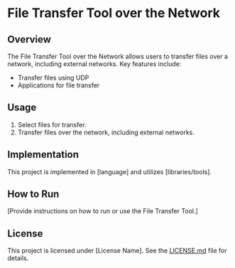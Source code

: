 # File Transfer Tool over the Network

## Overview
The File Transfer Tool over the Network allows users to transfer files over a network, including external networks. Key features include:

- Transfer files using UDP
- Applications for file transfer

## Usage
1. Select files for transfer.
2. Transfer files over the network, including external networks.

## Implementation
This project is implemented in [language] and utilizes [libraries/tools].

## How to Run
[Provide instructions on how to run or use the File Transfer Tool.]

## License
This project is licensed under [License Name]. See the [LICENSE.md](LICENSE.md) file for details.

